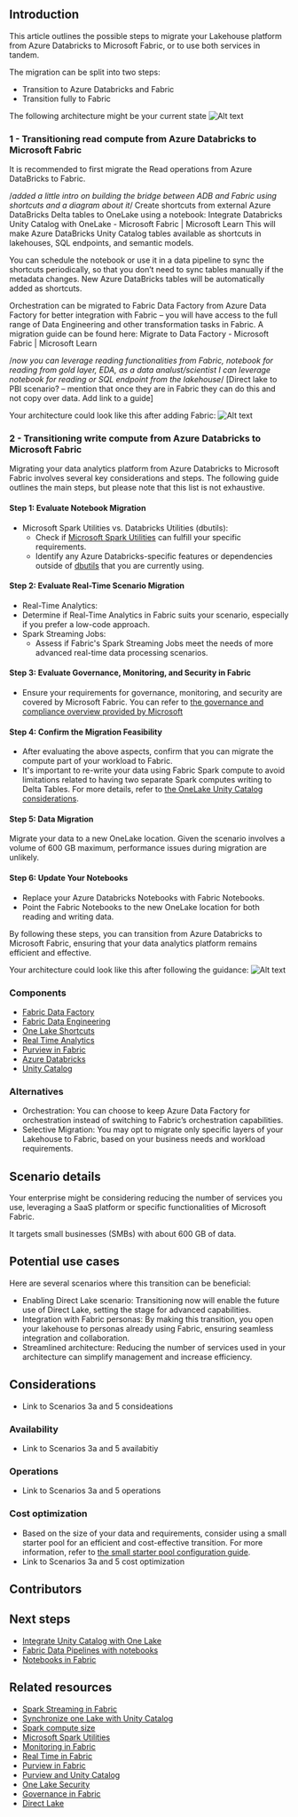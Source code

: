 ## Introduction
This article outlines the possible steps to migrate your Lakehouse platform from Azure Databricks to Microsoft Fabric, or to use both services in tandem. 

The migration can be split into two steps:
 - Transition to Azure Databricks and Fabric
 - Transition fully to Fabric

The following architecture might be your current state
 ![Alt text](media/small-medium-data-warehouse/adb-lakehouse.png)

### 1 -  Transitioning read compute from Azure Databricks to Microsoft Fabric

It is recommended to first migrate the Read operations from Azure DataBricks to Fabric. 

/*added a little intro on building the bridge between ADB and Fabric using shortcuts and a diagram about it*/
Create shortcuts from external Azure DataBricks Delta tables to OneLake using a notebook: Integrate Databricks Unity Catalog with OneLake - Microsoft Fabric | Microsoft Learn This will make Azure DataBricks Unity Catalog tables available as shortcuts in lakehouses, SQL endpoints, and semantic models. 

You can schedule the notebook or use it in a data pipeline to sync the shortcuts periodically, so that you don’t need to sync tables manually if the metadata changes. New Azure DataBricks tables will be automatically added as shortcuts. 

Orchestration can be migrated to Fabric Data Factory from Azure Data Factory for better integration with Fabric – you will have access to the full range of Data Engineering and other transformation tasks in Fabric. A migration guide can be found here: Migrate to Data Factory - Microsoft Fabric | Microsoft Learn

/*now you can leverage reading functionalities from Fabric, notebook for reading from gold layer, EDA, as a data analust/scientist I can leverage notebook for reading or SQL endpoint from the lakehouse*/
[Direct lake to PBI scenario? – mention that once they are in Fabric they can do this and not copy over data. Add link to a guide]

Your architecture could look like this after adding Fabric:
 ![Alt text](media/small-medium-data-warehouse/adb-fabric-architecture.png)

### 2 -  Transitioning write compute from Azure Databricks to Microsoft Fabric

Migrating your data analytics platform from Azure Databricks to Microsoft Fabric involves several key considerations and steps. 
The following guide outlines the main steps, but please note that this list is not exhaustive.

#### Step 1: Evaluate Notebook Migration
- Microsoft Spark Utilities vs. Databricks Utilities (dbutils):
  - Check if [Microsoft Spark Utilities](https://learn.microsoft.com/en-us/fabric/data-engineering/microsoft-spark-utilities) can fulfill your specific requirements.
  - Identify any Azure Databricks-specific features or dependencies outside of [dbutils](https://learn.microsoft.com/en-us/azure/databricks/dev-tools/databricks-utils) that you are currently using.

#### Step 2: Evaluate Real-Time Scenario Migration
- Real-Time Analytics:
 - Determine if Real-Time Analytics in Fabric suits your scenario, especially if you prefer a low-code approach.
- Spark Streaming Jobs:
  - Assess if Fabric's Spark Streaming Jobs meet the needs of more advanced real-time data processing scenarios.
#### Step 3: Evaluate Governance, Monitoring, and Security in Fabric
 - Ensure your requirements for governance, monitoring, and security are covered by Microsoft Fabric.
   You can refer to [the governance and compliance overview provided by Microsoft](https://learn.microsoft.com/en-us/fabric/governance/governance-compliance-overview)
#### Step 4: Confirm the Migration Feasibility
- After evaluating the above aspects, confirm that you can migrate the compute part of your workload to Fabric.
- It's important to re-write your data using Fabric Spark compute to avoid limitations related to having two separate Spark computes writing to Delta Tables. 
For more details, refer to [the OneLake Unity Catalog considerations](https://learn.microsoft.com/en-us/fabric/onelake/onelake-unity-catalog#other-considerations).
#### Step 5: Data Migration
Migrate your data to a new OneLake location. 
Given the scenario involves a volume of 600 GB maximum, performance issues during migration are unlikely.
#### Step 6: Update Your Notebooks
- Replace your Azure Databricks Notebooks with Fabric Notebooks.
- Point the Fabric Notebooks to the new OneLake location for both reading and writing data.

By following these steps, you can  transition from Azure Databricks to Microsoft Fabric, ensuring that your data analytics platform remains efficient and effective. 

Your architecture could look like this after following the guidance:
 ![Alt text](media/small-medium-data-warehouse/fab-architecture-lakehouse.png)

### Components
- [Fabric Data Factory](https://learn.microsoft.com/en-us/fabric/data-factory/)
- [Fabric Data Engineering](https://learn.microsoft.com/en-us/fabric/data-engineering/)
- [One Lake Shortcuts](https://learn.microsoft.com/en-us/fabric/onelake/onelake-shortcuts)
- [Real Time Analytics](https://learn.microsoft.com/en-us/fabric/real-time-intelligence/overview)
- [Purview in Fabric](https://learn.microsoft.com/en-us/fabric/governance/microsoft-purview-fabric)
- [Azure Databricks](https://learn.microsoft.com/en-us/azure/databricks/introduction/)
- [Unity Catalog](https://learn.microsoft.com/en-us/azure/databricks/data-governance/unity-catalog/)
  
### Alternatives
- Orchestration: You can choose to keep Azure Data Factory for orchestration instead of switching to Fabric’s orchestration capabilities.
- Selective Migration: You may opt to migrate only specific layers of your Lakehouse to Fabric, based on your business needs and workload requirements.
## Scenario details
Your enterprise might be considering reducing the number of services you use, leveraging a SaaS platform or specific functionalities of Microsoft Fabric. 
 
It targets small businesses (SMBs) with about 600 GB of data.

## Potential use cases

Here are several scenarios where this transition can be beneficial:

- Enabling Direct Lake scenario: Transitioning now will enable the future use of Direct Lake, setting the stage for advanced capabilities.
- Integration with Fabric personas: By making this transition, you open your lakehouse to personas already using Fabric, ensuring seamless integration and collaboration.
- Streamlined architecture: Reducing the number of services used in your architecture can simplify management and increase efficiency.

## Considerations
- Link to Scenarios 3a and 5 consideations
### Availability
- Link to Scenarios 3a and 5 availabitiy
### Operations
- Link to Scenarios 3a and 5 operations
### Cost optimization
- Based on the size of your data and requirements, consider using a small starter pool for an efficient and cost-effective transition. For more information, refer to [the small starter pool configuration guide](https://learn.microsoft.com/en-us/fabric/data-engineering/configure-starter-pools).
- Link to Scenarios 3a and 5 cost optimization
## Contributors
## Next steps
- [Integrate Unity Catalog with One Lake](https://learn.microsoft.com/en-us/fabric/onelake/onelake-unity-catalog#other-considerations)
- [Fabric Data Pipelines with notebooks](https://learn.microsoft.com/en-us/fabric/data-factory/notebook-activity)
- [Notebooks in Fabric](https://learn.microsoft.com/en-us/fabric/data-engineering/author-execute-notebook)

## Related resources
- [Spark Streaming in Fabric](https://learn.microsoft.com/en-us/fabric/data-engineering/get-started-streaming)
- [Synchronize one Lake with Unity Catalog](https://learn.microsoft.com/en-us/fabric/onelake/onelake-unity-catalog)
- [Spark compute size](https://learn.microsoft.com/en-us/fabric/data-engineering/capacity-settings-management)
- [Microsoft Spark Utilities](https://learn.microsoft.com/en-us/fabric/data-engineering/microsoft-spark-utilities)
- [Monitoring in Fabric](https://learn.microsoft.com/en-us/fabric/admin/monitoring-hub)
- [Real Time in Fabric](https://learn.microsoft.com/en-us/fabric/real-time-intelligence/overview)
- [Purview in Fabric](https://learn.microsoft.com/en-us/fabric/governance/microsoft-purview-fabric)
- [Purview and Unity Catalog](https://learn.microsoft.com/en-us/purview/register-scan-azure-databricks-unity-catalog)
- [One Lake Security](https://learn.microsoft.com/en-us/fabric/onelake/security/get-started-security)
- [Governance in Fabric](https://learn.microsoft.com/en-us/fabric/governance/governance-compliance-overview)
- [Direct Lake](https://learn.microsoft.com/en-us/fabric/get-started/direct-lake-overview)
